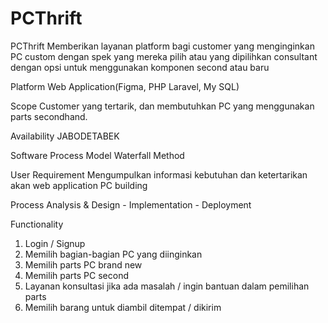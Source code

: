 # PCThrift
PCThrift 
  Memberikan layanan platform bagi customer yang menginginkan PC custom dengan spek yang mereka pilih atau yang dipilihkan consultant dengan opsi untuk menggunakan komponen second atau baru

Platform
  Web Application(Figma, PHP Laravel, My SQL)

Scope
  Customer yang tertarik, dan membutuhkan PC yang menggunakan parts secondhand.

Availability
  JABODETABEK

Software Process Model
  Waterfall Method

User Requirement
  Mengumpulkan informasi kebutuhan dan ketertarikan akan web application PC building

Process
  Analysis & Design - Implementation - Deployment

Functionality
1. Login / Signup
2. Memilih bagian-bagian PC yang diinginkan
3. Memilih parts PC brand new
4. Memilih parts PC second
5. Layanan konsultasi jika ada masalah / ingin bantuan dalam pemilihan parts
6. Memilih barang untuk diambil ditempat / dikirim
